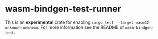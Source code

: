 # wasm-bindgen-test-runner

This is an **experimental** crate for enabling `cargo test --target
wasm32-unknown-unknown`. For more information see the README of
`wasm-bindgen-test`.
